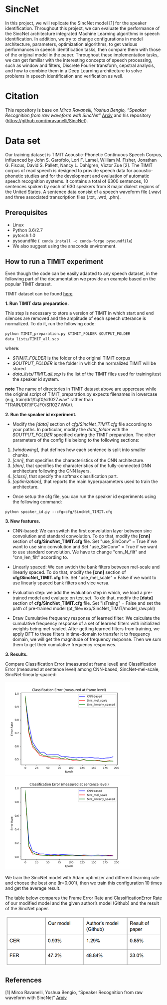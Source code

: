 # SincNet

In this project, we will replicate the SincNet model [1] for the speaker identification. Throughout this project, we can evaluate the performance of the SincNet architecture
integrated Machine Learning algorithms in speech identification. In addition, we try to change configurations in model architecture, parameters, optimization algorithms, to get
various performances in speech identification tasks, then compare them with those of the original model in the paper. Throughout these implementation tasks, we can get
familiar with the interesting concepts of speech processing, such as window and filters, Discrete Fourier transform, cepstral analysis, and how to combine them in a Deep
Learning architecture to solve problems in speech identification and verification as well.

# Citation

This repository is base on *Mirco Ravanelli, Yoshua Bengio, “Speaker Recognition from raw waveform with SincNet”* [Arxiv](http://arxiv.org/abs/1808.00158) and his repository (https://github.com/mravanelli/SincNet).


# Data set

Our training dataset is TIMIT Acoustic-Phonetic Continuous Speech Corpus, influenced by John S. Garofolo, Lori F. Lamel, William M. Fisher, Jonathan G. Fiscus, David S. Pallett, Nancy L. Dahlgren, Victor Zue [2]. The TIMIT corpus of read speech is designed to provide speech data for acoustic-phonetic studies and for the development and evaluation of automatic speech recognition systems. It contains ​a total of 6300 sentences, 10 sentences spoken by each of 630 speakers from 8 major dialect regions of the United States. A sentence data consist of a speech waveform file (.wav) and
three associated transcription files (.txt, .wrd, .phn).


## Prerequisites
- Linux
- Python 3.6/2.7
- pytorch 1.0
- pysoundfile (``` conda install -c conda-forge pysoundfile```)
- We also suggest using the anaconda environment.


## How to run a TIMIT experiment
Even though the code can be easily adapted to any speech dataset, in the following part of the documentation we provide an example based on the popular TIMIT dataset.

TIMIT dataset can be found [here](https://github.com/philipperemy/timit)

**1. Run TIMIT data preparation.**

This step is necessary to store a version of TIMIT in which start and end silences are removed and the amplitude of each speech utterance is normalized. To do it, run the following code:

``
python TIMIT_preparation.py $TIMIT_FOLDER $OUTPUT_FOLDER data_lists/TIMIT_all.scp
``

where:
- *$TIMIT_FOLDER* is the folder of the original TIMIT corpus
- *$OUTPUT_FOLDER* is the folder in which the normalized TIMIT will be stored
- *data_lists/TIMIT_all.scp* is the list of the TIMIT files used for training/test the speaker id system.

**note**
The name of directories in TIMIT dataset above are uppercase while the original script of TIMIT_preparation.py expects filenames in lowercase (e.g, train/dr1/fcjf0/si1027.wav" rather than "TRAIN/DR1/FCJF0/SI1027.WAV). 

**2. Run the speaker id experiment.**

- Modify the *[data]* section of *cfg/SincNet_TIMIT.cfg* file according to your paths. In particular, modify the *data_folder* with the *$OUTPUT_FOLDER* specified during the TIMIT preparation. The other parameters of the config file belong to the following sections:
 1. *[windowing]*, that defines how each sentence is split into smaller chunks.
 2. *[cnn]*,  that specifies the characteristics of the CNN architecture.
 3. *[dnn]*,  that specifies the characteristics of the fully-connected DNN architecture following the CNN layers.
 4. *[class]*, that specify the softmax classification part.
 5. *[optimization]*, that reports the main hyperparameters used to train the architecture.

- Once setup the cfg file, you can run the speaker id experiments using the following command:

``
python speaker_id.py --cfg=cfg/SincNet_TIMIT.cfg
``

**3. New features.**

- CNN-based: We can switch the first convolution layer between sinc convolution and standard convolution. To do that, modify the **[cnn]** section of **cfg/SincNet_TIMIT.cfg** file. Set "use_SinConv" = True if we want to use sinc convolution and Set "use_SinConv" = True if we want to use standard convolution.
We have to change "cnn_N_filt" and "cnn_len_filt" according to.

- Linearly spaced: We can swtich the bank filters between mel-scale and linearly spaced. To do that, modify the **[cnn]** section of **cfg/SincNet_TIMIT.cfg** file. Set "use_mel_scale" = False if we want to use linearly spaced bank filters and vice versa. 

- Evaluation step: we add the evaluation step in which, we load a pre-trained model and evaluate on test set. To do that, modify the **[data]** section of **cfg/SincNet_TIMIT.cfg** file. Set "isTraing" = False and set the path of pre-trained model (pt_file=exp/SincNet_TIMIT/model_raw.pkl)

- Draw Cumulative frequency response of learned filter: We calculate the cumulative frequency response of a set of learned filters with initialized
weights being mel-scaled. After getting learned filters from training, we apply DFT to these filters in time-domain to transfer it to frequency domain, we will get the magnitude of frequency response. Then we sum them to get their cumulative frequency responses.



**3. Results.**

Compare Classification Error (measured at frame level) and Classification Error (measured at sentence level) among CNN-based, SincNet-mel-scale, SincNet-linearly-spaced:

<img src="https://github.com/tuananh0305/End2End_SpeakRecognition_SincNet/blob/master/FrameErrorRate.png" width="400" img align="centre">

<img src="https://github.com/tuananh0305/End2End_SpeakRecognition_SincNet/blob/master/SentenceErrorRate.png" width="400" img align="centre">

We train the SincNet model with Adam optimizer and different learning rate and choose the best one (lr=0.001), then we train this configuration 10 times and get the average result.

The table below compares the ​Frame Error Rate and ​Classification ​Error Rate of our modified model and the given author’s model (Github) and the result of the SincNet paper.

![](https://github.com/tuananh0305/End2End_SpeakRecognition_SincNet/blob/master/result.png)



## References

[1] Mirco Ravanelli, Yoshua Bengio, “Speaker Recognition from raw waveform with SincNet” [Arxiv](http://arxiv.org/abs/1808.00158)
